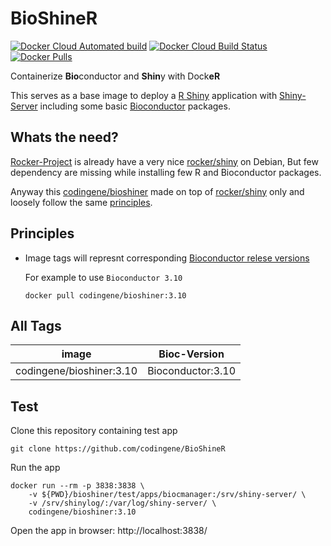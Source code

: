 # BioShineR

[![Docker Cloud Automated build](https://img.shields.io/docker/cloud/automated/codingene/bioshiner)](https://hub.docker.com/r/codingene/bioshiner/)
[![Docker Cloud Build Status](https://img.shields.io/docker/cloud/build/codingene/bioshiner)](https://cloud.docker.com/u/codingene/repository/docker/codingene/bioshiner/builds)
[![Docker Pulls](https://img.shields.io/docker/pulls/codingene/bioshiner)]((https://hub.docker.com/r/codingene/bioshiner/))

Containerize **Bio**conductor and **Shin**y with Dock**eR**

This serves as a base image to deploy a [R Shiny] application with [Shiny-Server] including some basic [Bioconductor] packages.

## Whats the need?
[Rocker-Project] is already have a very nice [rocker/shiny] on Debian, But few dependency are missing while installing few R and Bioconductor packages. 

Anyway this [codingene/bioshiner] made on top of [rocker/shiny] only and loosely follow the same [principles].

## Principles
* Image tags will represnt corresponding [Bioconductor relese versions]

	For example to use `Bioconductor 3.10`
	```
	docker pull codingene/bioshiner:3.10
	```
	
## All Tags
| image | Bioc-Version |
|-------|------|
| codingene/bioshiner:3.10 | Bioconductor:3.10 |

## Test
Clone this repository containing test app
```
git clone https://github.com/codingene/BioShineR
```

Run the app
```
docker run --rm -p 3838:3838 \
	-v ${PWD}/bioshiner/test/apps/biocmanager:/srv/shiny-server/ \
	-v /srv/shinylog/:/var/log/shiny-server/ \
	codingene/bioshiner:3.10
```
Open the app in browser: http://localhost:3838/

[R Shiny]: https://shiny.rstudio.com/
[Shiny-Server]: https://rstudio.com/products/shiny/shiny-server/
[Bioconductor]: https://www.bioconductor.org/
[Rocker-Project]: https://www.rocker-project.org/
[rocker/shiny]: https://hub.docker.com/r/rocker/shiny/
[codingene/bioshiner]: https://hub.docker.com/r/codingene/bioshiner/
[Bioconductor relese versions]: https://bioconductor.org/about/release-announcements/#release-versions

[Principles]: #principles
